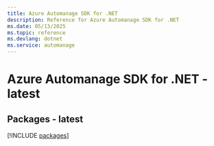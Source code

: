 ```yaml
---
title: Azure Automanage SDK for .NET
description: Reference for Azure Automanage SDK for .NET
ms.date: 05/13/2025
ms.topic: reference
ms.devlang: dotnet
ms.service: automanage
---
```

# Azure Automanage SDK for .NET - latest
## Packages - latest
[!INCLUDE [packages](automanage-index.md)]